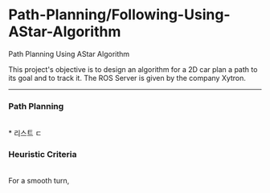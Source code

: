 # Path-Planning/Following-Using-AStar-Algorithm
Path Planning Using AStar Algorithm

This project's objective is to design an algorithm for a 2D car plan a path to its goal and to track it.
The ROS Server is given by the company Xytron.

<hr>
<h3>Path Planning</h3> <br>
    * 리스트
  ㄷ <h3>Heuristic Criteria</h3> <br>
For a smooth turn, 
